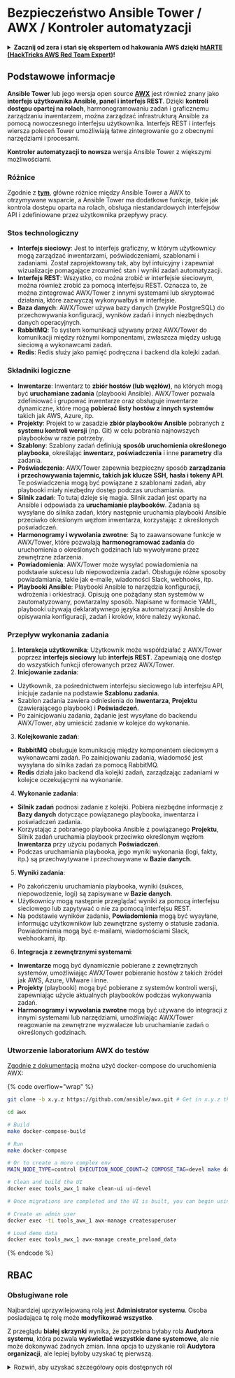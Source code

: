 # Bezpieczeństwo Ansible Tower / AWX / Kontroler automatyzacji

<details>

<summary><strong>Zacznij od zera i stań się ekspertem od hakowania AWS dzięki</strong> <a href="https://training.hacktricks.xyz/courses/arte"><strong>htARTE (HackTricks AWS Red Team Expert)</strong></a><strong>!</strong></summary>

Inne sposoby wsparcia HackTricks:

* Jeśli chcesz zobaczyć swoją **firmę reklamowaną w HackTricks** lub **pobrać HackTricks w formacie PDF**, sprawdź [**PLANY SUBSKRYPCYJNE**](https://github.com/sponsors/carlospolop)!
* Zdobądź [**oficjalne gadżety PEASS & HackTricks**](https://peass.creator-spring.com)
* Odkryj [**Rodzinę PEASS**](https://opensea.io/collection/the-peass-family), naszą kolekcję ekskluzywnych [**NFT**](https://opensea.io/collection/the-peass-family)
* **Dołącz do** 💬 [**grupy Discord**](https://discord.gg/hRep4RUj7f) lub [**grupy telegramowej**](https://t.me/peass) lub **śledź** mnie na **Twitterze** 🐦 [**@hacktricks_live**](https://twitter.com/hacktricks_live)**.**
* **Podziel się swoimi sztuczkami hakerskimi, przesyłając PR-y do** [**HackTricks**](https://github.com/carlospolop/hacktricks) i [**HackTricks Cloud**](https://github.com/carlospolop/hacktricks-cloud) github repos.

</details>

## Podstawowe informacje

**Ansible Tower** lub jego wersja open source [**AWX**](https://github.com/ansible/awx) jest również znany jako **interfejs użytkownika Ansible, panel i interfejs REST**. Dzięki **kontroli dostępu opartej na rolach**, harmonogramowaniu zadań i graficznemu zarządzaniu inwentarzem, można zarządzać infrastrukturą Ansible za pomocą nowoczesnego interfejsu użytkownika. Interfejs REST i interfejs wiersza poleceń Tower umożliwiają łatwe zintegrowanie go z obecnymi narzędziami i procesami.

**Kontroler automatyzacji to nowsza** wersja Ansible Tower z większymi możliwościami.

### Różnice

Zgodnie z [**tym**](https://blog.devops.dev/ansible-tower-vs-awx-under-the-hood-65cfec78db00), główne różnice między Ansible Tower a AWX to otrzymywane wsparcie, a Ansible Tower ma dodatkowe funkcje, takie jak kontrola dostępu oparta na rolach, obsługa niestandardowych interfejsów API i zdefiniowane przez użytkownika przepływy pracy.

### Stos technologiczny

* **Interfejs sieciowy**: Jest to interfejs graficzny, w którym użytkownicy mogą zarządzać inwentarzami, poświadczeniami, szablonami i zadaniami. Został zaprojektowany tak, aby był intuicyjny i zapewniał wizualizacje pomagające zrozumieć stan i wyniki zadań automatyzacji.
* **Interfejs REST**: Wszystko, co można zrobić w interfejsie sieciowym, można również zrobić za pomocą interfejsu REST. Oznacza to, że można zintegrować AWX/Tower z innymi systemami lub skryptować działania, które zazwyczaj wykonywałbyś w interfejsie.
* **Baza danych**: AWX/Tower używa bazy danych (zwykle PostgreSQL) do przechowywania konfiguracji, wyników zadań i innych niezbędnych danych operacyjnych.
* **RabbitMQ**: To system komunikacji używany przez AWX/Tower do komunikacji między różnymi komponentami, zwłaszcza między usługą sieciową a wykonawcami zadań.
* **Redis**: Redis służy jako pamięć podręczna i backend dla kolejki zadań.

### Składniki logiczne

* **Inwentarze**: Inwentarz to **zbiór hostów (lub węzłów)**, na których mogą być **uruchamiane zadania** (playbooki Ansible). AWX/Tower pozwala zdefiniować i grupować inwentarze oraz obsługuje inwentarze dynamiczne, które mogą **pobierać listy hostów z innych systemów** takich jak AWS, Azure, itp.
* **Projekty**: Projekt to w zasadzie **zbiór playbooków Ansible** pobranych z **systemu kontroli wersji** (np. Git) w celu pobrania najnowszych playbooków w razie potrzeby.
* **Szablony**: Szablony zadań definiują **sposób uruchomienia określonego playbooka**, określając **inwentarz**, **poświadczenia** i inne **parametry** dla zadania.
* **Poświadczenia**: AWX/Tower zapewnia bezpieczny sposób **zarządzania i przechowywania tajemnic, takich jak klucze SSH, hasła i tokeny API**. Te poświadczenia mogą być powiązane z szablonami zadań, aby playbooki miały niezbędny dostęp podczas uruchamiania.
* **Silnik zadań**: To tutaj dzieje się magia. Silnik zadań jest oparty na Ansible i odpowiada za **uruchamianie playbooków**. Zadania są wysyłane do silnika zadań, który następnie uruchamia playbooki Ansible przeciwko określonym węzłom inwentarza, korzystając z określonych poświadczeń.
* **Harmonogramy i wywołania zwrotne**: Są to zaawansowane funkcje w AWX/Tower, które pozwalają **harmonogramować zadania** do uruchomienia o określonych godzinach lub wywoływane przez zewnętrzne zdarzenia.
* **Powiadomienia**: AWX/Tower może wysyłać powiadomienia na podstawie sukcesu lub niepowodzenia zadań. Obsługuje różne sposoby powiadamiania, takie jak e-maile, wiadomości Slack, webhooks, itp.
* **Playbooki Ansible**: Playbooki Ansible to narzędzia konfiguracji, wdrożenia i orkiestracji. Opisują one pożądany stan systemów w zautomatyzowany, powtarzalny sposób. Napisane w formacie YAML, playbooki używają deklaratywnego języka automatyzacji Ansible do opisywania konfiguracji, zadań i kroków, które należy wykonać.

### Przepływ wykonania zadania

1. **Interakcja użytkownika**: Użytkownik może współdziałać z AWX/Tower poprzez **interfejs sieciowy** lub **interfejs REST**. Zapewniają one dostęp do wszystkich funkcji oferowanych przez AWX/Tower.
2. **Inicjowanie zadania**:
* Użytkownik, za pośrednictwem interfejsu sieciowego lub interfejsu API, inicjuje zadanie na podstawie **Szablonu zadania**.
* Szablon zadania zawiera odniesienia do **Inwentarza**, **Projektu** (zawierającego playbook) i **Poświadczeń**.
* Po zainicjowaniu zadania, żądanie jest wysyłane do backendu AWX/Tower, aby umieścić zadanie w kolejce do wykonania.
3. **Kolejkowanie zadań**:
* **RabbitMQ** obsługuje komunikację między komponentem sieciowym a wykonawcami zadań. Po zainicjowaniu zadania, wiadomość jest wysyłana do silnika zadań za pomocą RabbitMQ.
* **Redis** działa jako backend dla kolejki zadań, zarządzając zadaniami w kolejce oczekującymi na wykonanie.
4. **Wykonanie zadania**:
* **Silnik zadań** podnosi zadanie z kolejki. Pobiera niezbędne informacje z **Bazy danych** dotyczące powiązanego playbooka, inwentarza i poświadczeń zadania.
* Korzystając z pobranego playbooka Ansible z powiązanego **Projektu**, Silnik zadań uruchamia playbook przeciwko określonym węzłom **Inwentarza** przy użyciu podanych **Poświadczeń**.
* Podczas uruchamiania playbooka, jego wyniki wykonania (logi, fakty, itp.) są przechwytywane i przechowywane w **Bazie danych**.
5. **Wyniki zadania**:
* Po zakończeniu uruchamiania playbooka, wyniki (sukces, niepowodzenie, logi) są zapisywane w **Bazie danych**.
* Użytkownicy mogą następnie przeglądać wyniki za pomocą interfejsu sieciowego lub zapytywać o nie za pomocą interfejsu REST.
* Na podstawie wyników zadania, **Powiadomienia** mogą być wysyłane, informując użytkowników lub zewnętrzne systemy o statusie zadania. Powiadomienia mogą być e-mailami, wiadomościami Slack, webhookami, itp.
6. **Integracja z zewnętrznymi systemami**:
* **Inwentarze** mogą być dynamicznie pobierane z zewnętrznych systemów, umożliwiając AWX/Tower pobieranie hostów z takich źródeł jak AWS, Azure, VMware i inne.
* **Projekty** (playbooki) mogą być pobierane z systemów kontroli wersji, zapewniając użycie aktualnych playbooków podczas wykonywania zadań.
* **Harmonogramy i wywołania zwrotne** mogą być używane do integracji z innymi systemami lub narzędziami, umożliwiając AWX/Tower reagowanie na zewnętrzne wyzwalacze lub uruchamianie zadań o określonych godzinach.

### Utworzenie laboratorium AWX do testów

[Zgodnie z dokumentacją](https://github.com/ansible/awx/blob/devel/tools/docker-compose/README.md) można użyć docker-compose do uruchomienia AWX:

{% code overflow="wrap" %}
```bash
git clone -b x.y.z https://github.com/ansible/awx.git # Get in x.y.z the latest release version

cd awx

# Build
make docker-compose-build

# Run
make docker-compose

# Or to create a more complex env
MAIN_NODE_TYPE=control EXECUTION_NODE_COUNT=2 COMPOSE_TAG=devel make docker-compose

# Clean and build the UI
docker exec tools_awx_1 make clean-ui ui-devel

# Once migrations are completed and the UI is built, you can begin using AWX. The UI can be reached in your browser at https://localhost:8043/#/home, and the API can be found at https://localhost:8043/api/v2.

# Create an admin user
docker exec -ti tools_awx_1 awx-manage createsuperuser

# Load demo data
docker exec tools_awx_1 awx-manage create_preload_data
```
{% endcode %}

## RBAC

### Obsługiwane role

Najbardziej uprzywilejowaną rolą jest **Administrator systemu**. Osoba posiadająca tę rolę może **modyfikować wszystko**.

Z przeglądu **białej skrzynki** wynika, że potrzebna byłaby rola **Audytora systemu**, która pozwala **wyświetlać wszystkie dane systemowe**, ale nie może dokonywać żadnych zmian. Inna opcja to uzyskanie roli **Audytora organizacji**, ale lepiej byłoby uzyskać tę pierwszą.

<details>

<summary>Rozwiń, aby uzyskać szczegółowy opis dostępnych ról</summary>

1. **Administrator systemu**:
* Jest to rola superużytkownika z uprawnieniami do dostępu i modyfikowania dowolnego zasobu w systemie.
* Mogą zarządzać wszystkimi organizacjami, zespołami, projektami, inwentarzami, szablonami zadań, itp.
2. **Auditor systemu**:
* Użytkownicy z tą rolą mogą przeglądać wszystkie dane systemowe, ale nie mogą dokonywać żadnych zmian.
* Rola ta jest przeznaczona do zgodności i nadzoru.
3. **Role organizacji**:
* **Admin**: Pełna kontrola nad zasobami organizacji.
* **Auditor**: Dostęp tylko do odczytu zasobów organizacji.
* **Członek**: Podstawowe członkostwo w organizacji bez konkretnych uprawnień.
* **Wykonaj**: Może uruchamiać szablony zadań w organizacji.
* **Odczyt**: Może przeglądać zasoby organizacji.
4. **Role projektu**:
* **Admin**: Może zarządzać i modyfikować projekt.
* **Użyj**: Może użyć projektu w szablonie zadania.
* **Aktualizuj**: Może aktualizować projekt za pomocą SCM (kontroli źródła).
5. **Role inwentarza**:
* **Admin**: Może zarządzać i modyfikować inwentarz.
* **Ad hoc**: Może uruchamiać polecenia ad hoc na inwentarzu.
* **Aktualizuj**: Może aktualizować źródło inwentarza.
* **Użyj**: Może użyć inwentarza w szablonie zadania.
* **Odczyt**: Dostęp tylko do odczytu.
6. **Role szablonu zadania**:
* **Admin**: Może zarządzać i modyfikować szablon zadania.
* **Wykonaj**: Może uruchomić zadanie.
* **Odczyt**: Dostęp tylko do odczytu.
7. **Role poświadczenia**:
* **Admin**: Może zarządzać i modyfikować poświadczenia.
* **Użyj**: Może użyć poświadczeń w szablonach zadań lub innych odpowiednich zasobach.
* **Odczyt**: Dostęp tylko do odczytu.
8. **Role zespołu**:
* **Członek**: Część zespołu, ale bez konkretnych uprawnień.
* **Admin**: Może zarządzać członkami zespołu i powiązanymi zasobami.
9. **Role przepływu pracy**:
* **Admin**: Może zarządzać i modyfikować przepływ pracy.
* **Wykonaj**: Może uruchomić przepływ pracy.
* **Odczyt**: Dostęp tylko do odczytu.

</details>
